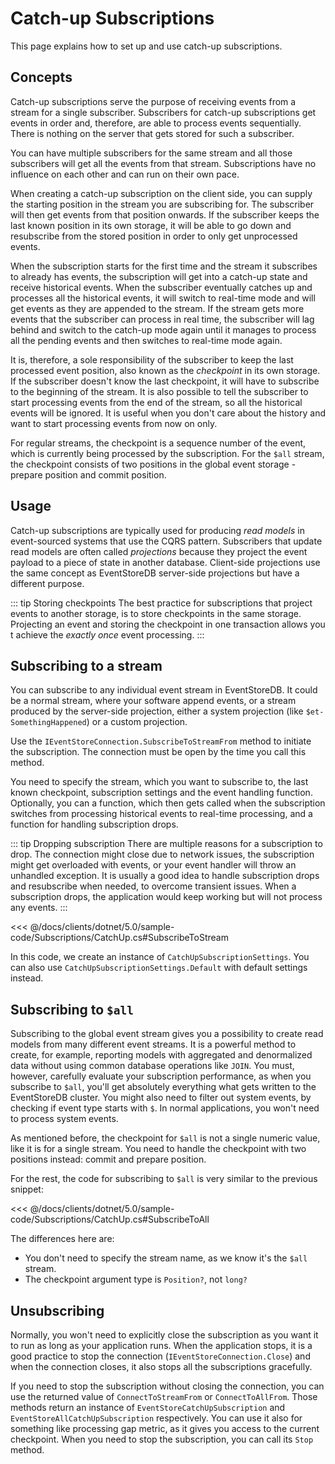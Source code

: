 # Catch-up Subscriptions

This page explains how to set up and use catch-up subscriptions. 

## Concepts

Catch-up subscriptions serve the purpose of receiving events from a stream for a single subscriber. Subscribers for catch-up subscriptions get events in order and, therefore, are able to process events sequentially. There is nothing on the server that gets stored for such a subscriber.

You can have multiple subscribers for the same stream and all those subscribers will get all the events from that stream. Subscriptions have no influence on each other and can run on their own pace.

When creating a catch-up subscription on the client side, you can supply the starting position in the stream you are subscribing for. The subscriber will then get events from that position onwards. If the subscriber keeps the last known position in its own storage, it will be able to go down and resubscribe from the stored position in order to only get unprocessed events.

When the subscription starts for the first time and the stream it subscribes to already has events, the subscription will get into a catch-up state and receive historical events. When the subscriber eventually catches up and processes all the historical events, it will switch to real-time mode and will get events as they are appended to the stream. If the stream gets more events that the subscriber can process in real time, the subscriber will lag behind and switch to the catch-up mode again until it manages to process all the pending events and then switches to real-time mode again.

It is, therefore, a sole responsibility of the subscriber to keep the last processed event position, also known as the _checkpoint_ in its own storage. If the subscriber doesn't know the last checkpoint, it will have to subscribe to the beginning of the stream. It is also possible to tell the subscriber to start processing events from the end of the stream, so all the historical events will be ignored. It is useful when you don't care about the history and want to start processing events from now on only.

For regular streams, the checkpoint is a sequence number of the event, which is currently being processed by the subscription. For the `$all` stream, the checkpoint consists of two positions in the global event storage - prepare position and commit position.

## Usage

Catch-up subscriptions are typically used for producing _read models_ in event-sourced systems that use the CQRS pattern. Subscribers that update read models are often called _projections_ because they project the event payload to a piece of state in another database. Client-side projections use the same concept as EventStoreDB server-side projections but have a different purpose.

::: tip Storing checkpoints
The best practice for subscriptions that project events to another storage, is to store checkpoints in the same storage. Projecting an event and storing the checkpoint in one transaction allows you t achieve the _exactly once_ event processing.
:::

## Subscribing to a stream

You can subscribe to any individual event stream in EventStoreDB. It could be a normal stream, where your software append events, or a stream produced by the server-side projection, either a system projection (like `$et-SomethingHappened`) or a custom projection. 

Use the `IEventStoreConnection.SubscribeToStreamFrom` method to initiate the subscription. The connection must be open by the time you call this method.

You need to specify the stream, which you want to subscribe to, the last known checkpoint, subscription settings and the event handling function. Optionally, you can a function, which then gets called when the subscription switches from processing historical events to real-time processing, and a function for handling subscription drops.

::: tip Dropping subscription
There are multiple reasons for a subscription to drop. The connection might close due to network issues, the subscription might get overloaded with events, or your event handler will throw an unhandled exception. It is usually a good idea to handle subscription drops and resubscribe when needed, to overcome transient issues. When a subscription drops, the application would keep working but will not process any events.
:::

<<< @/docs/clients/dotnet/5.0/sample-code/Subscriptions/CatchUp.cs#SubscribeToStream

In this code, we create an instance of `CatchUpSubscriptionSettings`. You can also use `CatchUpSubscriptionSettings.Default` with default settings instead.

## Subscribing to `$all`

Subscribing to the global event stream gives you a possibility to create read models from many different event streams. It is a powerful method to create, for example, reporting models with aggregated and denormalized data without using common database operations like `JOIN`. You must, however, carefully evaluate your subscription performance, as when you subscribe to `$all`, you'll get absolutely everything what gets written to the EventStoreDB cluster. You might also need to filter out system events, by checking if event type starts with `$`. In normal applications, you won't need to process system events.

As mentioned before, the checkpoint for `$all` is not a single numeric value, like it is for a single stream. You need to handle the checkpoint with two positions instead: commit and prepare position.

For the rest, the code for subscribing to `$all` is very similar to the previous snippet:

<<< @/docs/clients/dotnet/5.0/sample-code/Subscriptions/CatchUp.cs#SubscribeToAll

The differences here are:
- You don't need to specify the stream name, as we know it's the `$all` stream.
- The checkpoint argument type is `Position?`, not `long?`

## Unsubscribing

Normally, you won't need to explicitly close the subscription as you want it to run as long as your application runs. When the application stops, it is a good practice to stop the connection (`IEventStoreConnection.Close`) and when the connection closes, it also stops all the subscriptions gracefully.

If you need to stop the subscription without closing the connection, you can use the returned value of `ConnectToStreamFrom` or `ConnectToAllFrom`. Those methods return an instance of `EventStoreCatchUpSubscription` and `EventStoreAllCatchUpSubscription` respectively. You can use it also for something like processing gap metric, as it gives you access to the current checkpoint. When you need to stop the subscription, you can call its `Stop` method.



